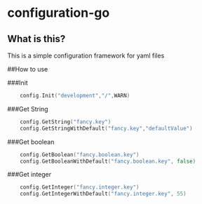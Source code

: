 # configuration-go

## What is this?
This is a simple configuration framework for yaml files

##How to use

###Init
````go
    config.Init("development","/",WARN)
````
###Get String
````go
    config.GetString("fancy.key")
    config.GetStringWithDefault("fancy.key","defaultValue")
````
###Get boolean
````go
    config.GetBoolean("fancy.boolean.key")
    config.GetBooleanWithDefault("fancy.boolean.key", false)
````
###Get integer
````go
    config.GetInteger("fancy.integer.key")
    config.GetIntegerWithDefault("fancy.integer.key", 55)
````
